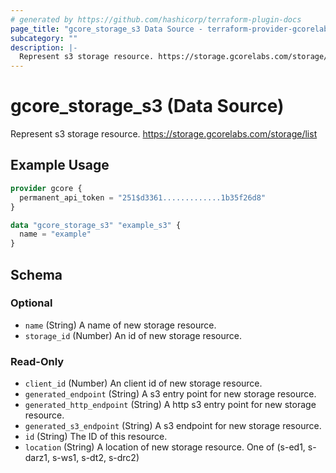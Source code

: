 ```yaml
---
# generated by https://github.com/hashicorp/terraform-plugin-docs
page_title: "gcore_storage_s3 Data Source - terraform-provider-gcorelabs"
subcategory: ""
description: |-
  Represent s3 storage resource. https://storage.gcorelabs.com/storage/list
---
```


# gcore_storage_s3 (Data Source)

Represent s3 storage resource. https://storage.gcorelabs.com/storage/list

## Example Usage

```terraform
provider gcore {
  permanent_api_token = "251$d3361.............1b35f26d8"
}

data "gcore_storage_s3" "example_s3" {
  name = "example"
}
```

<!-- schema generated by tfplugindocs -->
## Schema

### Optional

- `name` (String) A name of new storage resource.
- `storage_id` (Number) An id of new storage resource.

### Read-Only

- `client_id` (Number) An client id of new storage resource.
- `generated_endpoint` (String) A s3 entry point for new storage resource.
- `generated_http_endpoint` (String) A http s3 entry point for new storage resource.
- `generated_s3_endpoint` (String) A s3 endpoint for new storage resource.
- `id` (String) The ID of this resource.
- `location` (String) A location of new storage resource. One of (s-ed1, s-darz1, s-ws1, s-dt2, s-drc2)


